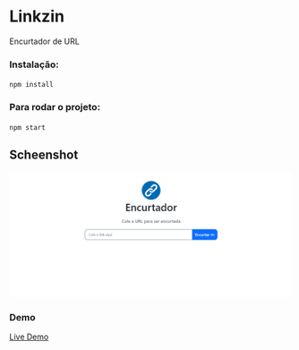 # Linkzin 

Encurtador de URL

### Instalação:
`npm install`

### Para rodar o projeto:
`npm start`

## Scheenshot
<img src="/public/images/screen.gif" alt="">

### Demo
<a href="https://linkzin.net/">Live Demo</a>
